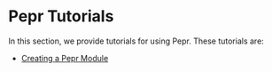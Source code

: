 # Pepr Tutorials

In this section, we provide tutorials for using Pepr. These tutorials are:

- [Creating a Pepr Module](create-pepr-module.md)
